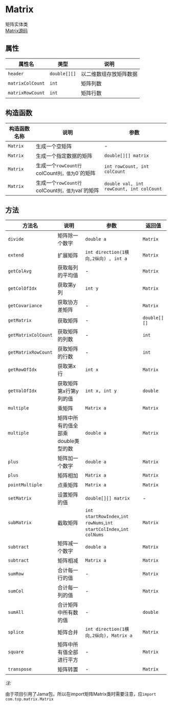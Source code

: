 # Matrix

矩阵实体类  
[Matrix源码][1]

[1]: https://github.com/ineedahouse/top-algorithm-set/blob/dev/src/main/java/com/top/matrix/Matrix.java

## 属性

| 属性名           | 类型         | 说明                   |
| ---------------- | ------------ | ---------------------- |
| `header`         | `double[][]` | 以二维数组存放矩阵数据 |
| `matrixColCount` | `int`        | 矩阵列数               |
| `matrixRowCount` | `int`        | 矩阵行数               |

## 构造函数

| 构造函数名称 | 说明                                             | 参数                                     |
| ------------ | ------------------------------------------------ | ---------------------------------------- |
| `Matrix`     | 生成一个空矩阵                                   | -                                        |
| `Matrix`     | 生成一个指定数据的矩阵                           | `double[][] matrix`                      |
| `Matrix`     | 生成一个`rowCount行`colCount`列，值为`0`的矩阵   | `int rowCount, int colCount`             |
| `Matrix`     | 生成一个`rowCount行`colCount`列，值为`val`的矩阵 | `double val, int rowCount, int colCount` |

## 方法

| 方法名              | 说明                               | 参数                                                         | 返回值       |
| ------------------- | ---------------------------------- | ------------------------------------------------------------ | ------------ |
| `divide`            | 矩阵除一个数字                     | `double a`                                                   | `Matrix`     |
| `extend`            | 扩展矩阵                           | `int direction(1横向,2纵向) , int a`                         | `Matrix`     |
| `getColAvg`         | 获取每列的平均值                   | -                                                            | `Matrix`     |
| `getColOfIdx`       | 获取第y列                          | `int y`                                                      | `Matrix`     |
| `getCovariance`     | 获取协方差矩阵                     | -                                                            | `Matrix`     |
| `getMatrix`         | 获取矩阵                           | -                                                            | `double[][]` |
| `getMatrixColCount` | 获取矩阵的列数                     | -                                                            | `int`        |
| `getMatrixRowCount` | 获取矩阵的行数                     | -                                                            | `int`        |
| `getRowOfIdx`       | 获取第x行                          | `int x`                                                      | `Matrix`     |
| `getValOfIdx`       | 获取矩阵第x行第y列的值             | `int x, int y`                                               | `double`     |
| `multiple`          | 乘矩阵                             | `Matrix a`                                                   | `Matrix`     |
| `multiple`          | 矩阵中所有的值全部乘double类型的数 | `double a`                                                   | `Matrix`     |
| `plus`              | 矩阵加一个数字                     | `double a`                                                   | `Matrix`     |
| `plus`              | 矩阵相加                           | `Matrix a`                                                   | `Matrix`     |
| `pointMultiple`     | 点乘矩阵                           | `Matrix a`                                                   | `Matrix`     |
| `setMatrix`         | 设置矩阵的值                       | `double[][] matrix`                                          | -            |
| `subMatrix`         | 截取矩阵                           | `int startRowIndex`,`int rowNums`,`int startColIndex`,`int colNums` | `Matrix`     |
| `subtract`          | 矩阵减一个数字                     | `double a`                                                   | `Matrix`     |
| `subtract`          | 矩阵相减                           | `Matrix a`                                                   | `Matrix`     |
| `sumRow`            | 合计每一行的值                     | -                                                            | `Matrix`     |
| `sumCol`            | 合计每一列的值                     | -                                                            | `Matrix`     |
| `sumAll`            | 合计矩阵中所有数的值               | -                                                            | `double`     |
| `splice`            | 矩阵合并                           | `int direction(1横向,2纵向), Matrix a`                       | `Matrix`     |
| `square`            | 矩阵中所有值全部进行平方           | -                                                            | `Matrix`     |
| `transpose`         | 矩阵转置                           | -                                                            | `Matrix`     |

_注:_

由于项目引用了Jama包，所以在import矩阵Matrix类时需要注意，应`import com.top.matrix.Matrix`

